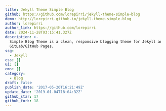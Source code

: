 ```yaml
---
title: Jekyll Theme Simple Blog
github: https://github.com/lorepirri/jekyll-theme-simple-blog
demo: http://lorepirri.github.io/jekyll-theme-simple-blog
author: lorepirri
author_link: https://github.com/lorepirri
date: 2024-11-28T03:15:41.327Z
description: >-
  Simple Blog Theme is a clean, responsive blogging theme for Jekyll and
  GitLab/GitHub Pages.
ssg:
  - Jekyll
css: []
ui: []
cms: []
category:
  - Blog
draft: false
publish_date: '2017-05-20T16:21:49Z'
update_date: '2019-01-04T18:04:32Z'
github_star: 17
github_fork: 18
---
```

